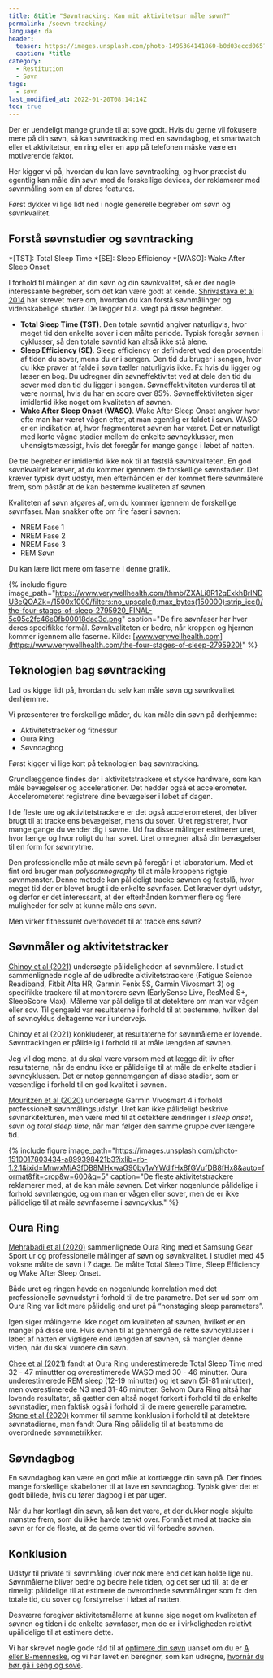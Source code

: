 ```yaml
---
title: &title "Søvntracking: Kan mit aktivitetsur måle søvn?"
permalink: /soevn-tracking/
language: da
header:
  teaser: https://images.unsplash.com/photo-1495364141860-b0d03eccd065?ixlib=rb-1.2.1&ixid=MnwxMjA3fDB8MHxwaG90by1wYWdlfHx8fGVufDB8fHx8&auto=format&fit=crop&w=400&q=5
  caption: *title
category:
  - Restitution
  - Søvn
tags:
  - søvn
last_modified_at: 2022-01-20T08:14:14Z
toc: true
---
```


Der er uendeligt mange grunde til at sove godt. Hvis du gerne vil fokusere mere på din søvn, så kan søvntracking med en søvndagbog, et smartwatch eller et aktivitetsur, en ring eller en app på telefonen måske være en motiverende faktor.

Her kigger vi på, hvordan du kan lave søvntracking, og hvor præcist du egentlig kan måle din søvn med de forskellige devices, der reklamerer med søvnmåling som en af deres features.

Først dykker vi lige lidt ned i nogle generelle begreber om søvn og søvnkvalitet.

## Forstå søvnstudier og søvntracking

*[TST]: Total Sleep Time
*[SE]: Sleep Efficiency
*[WASO]: Wake After Sleep Onset

I forhold til målingen af din søvn og din søvnkvalitet, så er der nogle interessante begreber, som det kan være godt at kende. [Shrivastava et al 2014](https://www.ncbi.nlm.nih.gov/pmc/articles/PMC4246141/) har skrevet mere om, hvordan du kan forstå søvnmålinger og videnskabelige studier. De lægger bl.a. vægt på disse begreber.

- **Total Sleep Time (TST)**. Den totale søvntid angiver naturligvis, hvor meget tid den enkelte sover i den målte periode. Typisk foregår søvnen i cyklusser, så den totale søvntid kan altså ikke stå alene.
- **Sleep Efficiency (SE)**. Sleep efficiency er definderet ved den procentdel af tiden du sover, mens du er i sengen. Den tid du bruger i sengen, hvor du ikke prøver at falde i søvn tæller naturligvis ikke. Fx hvis du ligger og læser en bog. Du udregner din søvneffektivitet ved at dele den tid du sover med den tid du ligger i sengen. Søvneffektiviteten vurderes til at være normal, hvis du har en score over 85%. Søvneffektiviteten siger imidlertid ikke noget om kvaliteten af søvnen.
- **Wake After Sleep Onset (WASO)**. Wake After Sleep Onset angiver hvor ofte man har været vågen efter, at man egentlig er faldet i søvn. WASO er en indikation af, hvor fragmenteret søvnen har været. Det er naturligt med korte vågne stadier mellem de enkelte søvncyklusser, men uhensigtsmæssigt, hvis det foregår for mange gange i løbet af natten.

De tre begreber er imidlertid ikke nok til at fastslå søvnkvaliteten. En god søvnkvalitet kræver, at du kommer igennem de forskellige søvnstadier. Det kræver typisk dyrt udstyr, men efterhånden er der kommet flere søvnmålere frem, som påstår at de kan bestemme kvaliteten af søvnen.

Kvaliteten af søvn afgøres af, om du kommer igennem de forskellige søvnfaser. Man snakker ofte om fire faser i søvnen:

- NREM Fase 1
- NREM Fase 2
- NREM Fase 3
- REM Søvn

Du kan lære lidt mere om faserne i denne grafik.

{% include figure image_path="https://www.verywellhealth.com/thmb/ZXALi8R12qExkhBrINDU3eQOAZk=/1500x1000/filters:no_upscale():max_bytes(150000):strip_icc()/the-four-stages-of-sleep-2795920_FINAL-5c05c2fc46e0fb00018dac3d.png" caption="De fire søvnfaser har hver deres specifikke formål. Søvnkvaliteten er bedre, når kroppen og hjernen kommer igennem alle faserne. Kilde: [www.verywellhealth.com](https://www.verywellhealth.com/the-four-stages-of-sleep-2795920)" %}

## Teknologien bag søvntracking

Lad os kigge lidt på, hvordan du selv kan måle søvn og søvnkvalitet derhjemme.

Vi præsenterer tre forskellige måder, du kan måle din søvn på derhjemme:

- Aktivitetstracker og fitnessur
- Oura Ring
- Søvndagbog

Først kigger vi lige kort på teknologien bag søvntracking.

Grundlæggende findes der i aktivitetstrackere et stykke hardware, som kan måle bevægelser og accelerationer. Det hedder også et accelerometer. Accelerometeret registrere dine bevægelser i løbet af dagen.

I de fleste ure og aktivitetstrackere er det også accelerometeret, der bliver brugt til at tracke ens bevægelser, mens du sover. Uret registrerer, hvor mange gange du vender dig i søvne. Ud fra disse målinger estimerer uret, hvor længe og hvor roligt du har sovet. Uret omregner altså din bevægelser til en form for søvnrytme.

Den professionelle måe at måle søvn på foregår i et laboratorium. Med et fint ord bruger man *polysomnography* til at måle kroppens rigtgie søvnmønster. Denne metode kan pålideligt tracke søvnen og fastslå, hvor meget tid der er blevet brugt i de enkelte søvnfaser. Det kræver dyrt udstyr, og derfor er det interessant, at der efterhånden kommer flere og flere muligheder for selv at kunne måle ens søvn.

Men virker fitnessuret overhovedet til at tracke ens søvn?

## Søvnmåler og aktivitetstracker

[Chinoy et al (2021)](https://pubmed.ncbi.nlm.nih.gov/33378539/) undersøgte pålideligheden af søvnmålere. I studiet sammenlignede nogle af de udbredte aktivitetstrackere (Fatigue Science Readiband, Fitbit Alta HR, Garmin Fenix 5S, Garmin Vivosmart 3) og specifikke trackere til at monitorere søvn (EarlySense Live, ResMed S+, SleepScore Max). Målerne var pålidelige til at detektere om man var vågen eller sov. Til gengæld var resultaterne i forhold til at bestemme, hvilken del af søvncyklus deltagerne var i undervejs.

Chinoy et al (2021) konkluderer, at resultaterne for søvnmålerne er lovende. Søvntrackingen er pålidelig i forhold til at måle længden af søvnen.

Jeg vil dog mene, at du skal være varsom med at lægge dit liv efter resultaterne, når de endnu ikke er pålidelige til at måle de enkelte stadier i søvncyklussen. Det er netop gennemgangen af disse stadier, som er væsentlige i forhold til en god kvalitet i søvnen.

[Mouritzen et al (2020)](https://pubmed.ncbi.nlm.nih.gov/33306678/) undersøgte Garmin Vivosmart 4 i forhold professionelt søvnmålingsudstyr. Uret kan ikke pålideligt beskrive søvnarkitekturen, men være med til at detektere ændringer i *sleep onset*, søvn og *total sleep time*, når man følger den samme gruppe over længere tid.

{% include figure image_path="https://images.unsplash.com/photo-1510017803434-a899398421b3?ixlib=rb-1.2.1&ixid=MnwxMjA3fDB8MHxwaG90by1wYWdlfHx8fGVufDB8fHx8&auto=format&fit=crop&w=600&q=5" caption="De fleste aktivitetstrackere reklamerer med, at de kan måle søvnen. Det virker nogenlunde pålidelige i forhold søvnlængde, og om man er vågen eller sover, men de er ikke pålidelige til at måle søvnfaserne i søvncyklus." %}

## Oura Ring

[Mehrabadi et al (2020)](https://pubmed.ncbi.nlm.nih.gov/33038869/) sammenlignede Oura Ring med et Samsung Gear Sport ur og professionelle målinger af søvn og søvnkvalitet. I studiet med 45 voksne målte de søvn i 7 dage. De målte Total Sleep Time, Sleep Efficiency og Wake After Sleep Onset.

Både uret og ringen havde en nogenlunde korrelation med det professionelle søvnudstyr i forhold til de tre parametre. Det ser ud som om Oura Ring var lidt mere pålidelig end uret på “nonstaging sleep parameters”.

Igen siger målingerne ikke noget om kvaliteten af søvnen, hvilket er en mangel på disse ure. Hvis evnen til at gennemgå de rette søvncyklusser i løbet af natten er vigtigere end længden af søvnen, så mangler denne viden, når du skal vurdere din søvn.

[Chee et al (2021)](https://pubmed.ncbi.nlm.nih.gov/33623459/) fandt at Oura Ring underestimerede Total Sleep Time med 32 - 47 minuttter og overestimerede WASO med 30 - 46 minutter. Oura underestimerede REM sleep (12-19 minutter) og let søvn (51-81 minutter), men overestimerede N3 med 31-46 minutter.
Selvom Oura Ring altså har lovende resultater, så gætter den altså noget forkert i forhold til de enkelte søvnstadier, men faktisk også i forhold til de mere generelle parametre. [Stone et al (2020)](https://www.ncbi.nlm.nih.gov/pmc/articles/PMC7603649/) kommer til samme konklusion i forhold til at detektere søvnstadierne, men fandt Oura Ring pålidelig til at bestemme de overordnede søvnmetrikker.

## Søvndagbog

En søvndagbog kan være en god måle at kortlægge din søvn på. Der findes mange forskellige skabeloner til at lave en søvndagbog. Typisk giver det et godt billede, hvis du fører dagbog i et par uger.

Når du har kortlagt din søvn, så kan det være, at der dukker nogle skjulte mønstre frem, som du ikke havde tænkt over.
Formålet med at tracke sin søvn er for de fleste, at de gerne over tid vil forbedre søvnen.

## Konklusion

Udstyr til private til søvnmåling lover nok mere end det kan holde lige nu. Søvnmålerne bliver bedre og bedre hele tiden, og det ser ud til, at de er rimeligt pålidelige til at estimere de overordnede søvnmålinger som fx den totale tid, du sover og forstyrrelser i løbet af natten.

Desværre foregiver aktivitetsmålerne at kunne sige noget om kvaliteten af søvnen og tiden i de enkelte søvnfaser, men de er i virkeligheden relativt upålidelige til at estimere dette.

Vi har skrevet nogle gode råd til at [optimere din søvn](/soevn/) uanset om du er [A eller B-menneske](/a-eller-b-menneske/), og vi har lavet en beregner, som kan udregne, [hvornår du bør gå i seng og sove](/hvornaar-gaa-i-seng/).
